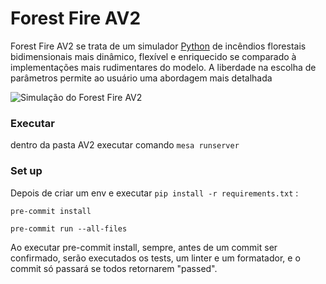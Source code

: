 # Forest Fire AV2

Forest Fire AV2 se trata de um simulador [Python](https://www.python.org/) de incêndios florestais bidimensionais mais dinâmico, flexível e enriquecido se comparado à implementações mais rudimentares do modelo. A liberdade na escolha de parâmetros permite ao usuário uma abordagem mais detalhada

![Simulação do Forest Fire AV2]([[https://imgur.com/a/5GV1zRd](https://imgur.com/jHcnBKb)](https://github.com/viniciusgma/AV2/issues/3#issue-2669436043))
### Executar

dentro da pasta AV2 executar comando `mesa runserver`
### Set up

Depois de criar um env e executar `pip install -r requirements.txt` :

`pre-commit install`

`pre-commit run --all-files`

Ao executar pre-commit install, sempre, antes de um commit ser confirmado, serão executados os tests, um linter e um formatador, e o commit só passará se todos retornarem "passed".
